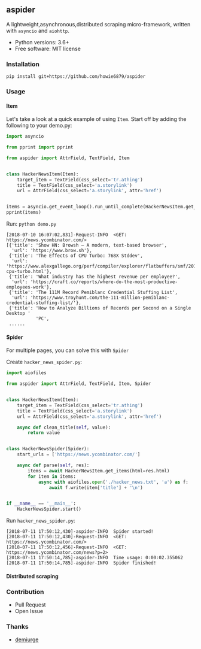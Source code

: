 ## aspider

A lightweight,asynchronous,distributed scraping micro-framework, written with `asyncio` and `aiohttp`.

- Python versions: 3.6+
- Free software: MIT license

### Installation

``` shell
pip install git+https://github.com/howie6879/aspider
```

### Usage

#### Item

Let's take a look at a quick example of using `Item`. Start off by adding the following to your demo.py:

``` python
import asyncio

from pprint import pprint

from aspider import AttrField, TextField, Item


class HackerNewsItem(Item):
    target_item = TextField(css_select='tr.athing')
    title = TextField(css_select='a.storylink')
    url = AttrField(css_select='a.storylink', attr='href')


items = asyncio.get_event_loop().run_until_complete(HackerNewsItem.get_items(url="https://news.ycombinator.com/"))
pprint(items)

```

Run: `python demo.py`

``` shell
[2018-07-10 16:07:02,831]-Request-INFO  <GET: https://news.ycombinator.com/>
[{'title': 'Show HN: Browsh – A modern, text-based browser',
  'url': 'https://www.brow.sh'},
 {'title': 'The Effects of CPU Turbo: 768X Stddev',
  'url': 'https://www.alexgallego.org/perf/compiler/explorer/flatbuffers/smf/2018/06/30/effects-cpu-turbo.html'},
 {'title': 'What industry has the highest revenue per employee?',
  'url': 'https://craft.co/reports/where-do-the-most-productive-employees-work'},
 {'title': 'The 111M Record Pemiblanc Credential Stuffing List',
  'url': 'https://www.troyhunt.com/the-111-million-pemiblanc-credential-stuffing-list/'},
 {'title': 'How to Analyze Billions of Records per Second on a Single Desktop '
           'PC',
 ......
```

#### Spider

For multiple pages, you can solve this with `Spider`

Create `hacker_news_spider.py`:

``` python
import aiofiles

from aspider import AttrField, TextField, Item, Spider


class HackerNewsItem(Item):
    target_item = TextField(css_select='tr.athing')
    title = TextField(css_select='a.storylink')
    url = AttrField(css_select='a.storylink', attr='href')

    async def clean_title(self, value):
        return value


class HackerNewsSpider(Spider):
    start_urls = ['https://news.ycombinator.com/']

    async def parse(self, res):
        items = await HackerNewsItem.get_items(html=res.html)
        for item in items:
            async with aiofiles.open('./hacker_news.txt', 'a') as f:
                await f.write(item['title'] + '\n')


if __name__ == '__main__':
    HackerNewsSpider.start()
```

Run `hacker_news_spider.py`:

``` shell
[2018-07-11 17:50:12,430]-aspider-INFO  Spider started!
[2018-07-11 17:50:12,430]-Request-INFO  <GET: https://news.ycombinator.com/>
[2018-07-11 17:50:12,456]-Request-INFO  <GET: https://news.ycombinator.com/news?p=2>
[2018-07-11 17:50:14,785]-aspider-INFO  Time usage: 0:00:02.355062
[2018-07-11 17:50:14,785]-aspider-INFO  Spider finished!
```

#### Distributed scraping

### Contribution

- Pull Request
- Open Issue

### Thanks

- [demiurge](https://github.com/matiasb/demiurge)